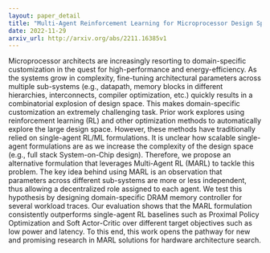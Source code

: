 ```yaml
---
layout: paper_detail
title: "Multi-Agent Reinforcement Learning for Microprocessor Design Space Exploration"
date: 2022-11-29
arxiv_url: http://arxiv.org/abs/2211.16385v1
---
```


Microprocessor architects are increasingly resorting to domain-specific customization in the quest for high-performance and energy-efficiency. As the systems grow in complexity, fine-tuning architectural parameters across multiple sub-systems (e.g., datapath, memory blocks in different hierarchies, interconnects, compiler optimization, etc.) quickly results in a combinatorial explosion of design space. This makes domain-specific customization an extremely challenging task. Prior work explores using reinforcement learning (RL) and other optimization methods to automatically explore the large design space. However, these methods have traditionally relied on single-agent RL/ML formulations. It is unclear how scalable single-agent formulations are as we increase the complexity of the design space (e.g., full stack System-on-Chip design). Therefore, we propose an alternative formulation that leverages Multi-Agent RL (MARL) to tackle this problem. The key idea behind using MARL is an observation that parameters across different sub-systems are more or less independent, thus allowing a decentralized role assigned to each agent. We test this hypothesis by designing domain-specific DRAM memory controller for several workload traces. Our evaluation shows that the MARL formulation consistently outperforms single-agent RL baselines such as Proximal Policy Optimization and Soft Actor-Critic over different target objectives such as low power and latency. To this end, this work opens the pathway for new and promising research in MARL solutions for hardware architecture search.
